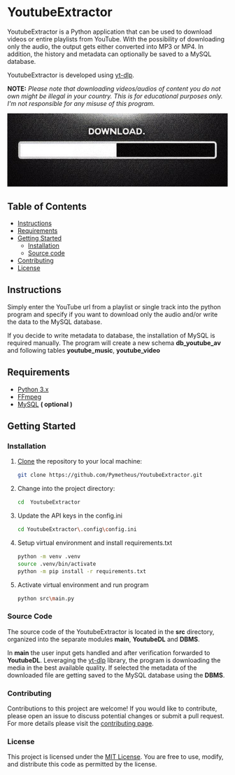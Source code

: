 # YoutubeExtractor

YoutubeExtractor is a Python application that can be used to download videos or entire playlists from YouTube.
With the possibility of downloading only the audio, the output gets either converted into MP3 or MP4.
In addition, the history and metadata can optionally be saved to a MySQL database. 


YoutubeExtractor is developed using [yt-dlp](https://github.com/yt-dlp/yt-dlp).

**NOTE:** *Please note that downloading videos/audios of content you do not own might be illegal in your country. 
This is for educational purposes only. I'm not responsible for any misuse of this program.*

![Download](res/Downloading.png)

## Table of Contents

- [Instructions](#Instructions)
- [Requirements](#requirements)
- [Getting Started](#getting-started)
  - [Installation](#installation)
  - [Source code](#source-code)
- [Contributing](#contributing)
- [License](#license)

## Instructions
Simply enter the YouTube url from a playlist or single track into the python program 
and specify if you want to download only the audio 
and/or write the data to the MySQL database.

If you decide to write metadata to database, the installation of MySQL is required manually. 
The program will create a new schema **db_youtube_av** and following tables **youtube_music**, **youtube_video**

## Requirements
- [Python 3.x](https://www.python.org/downloads/)
- [FFmpeg](https://www.gyan.dev/ffmpeg/builds/)
- [MySQL](https://dev.mysql.com/downloads/installer/)  **( optional )**


## Getting Started
### Installation

1. [Clone](https://docs.github.com/en/repositories/creating-and-managing-repositories/cloning-a-repository) the repository to your local machine:

    ```bash
    git clone https://github.com/Pymetheus/YoutubeExtractor.git
    ```

2. Change into the project directory:

    ```bash
    cd  YoutubeExtractor
    ```
3. Update the API keys in the config.ini

    ```bash
   cd YoutubeExtractor\.config\config.ini
   ```
4. Setup virtual environment and install requirements.txt

    ```bash
    python -m venv .venv
    source .venv/bin/activate
    python -m pip install -r requirements.txt
   ```
   
5. Activate virtual environment and run program

    ```bash
    python src\main.py
   ```
   
### Source Code
The source code of the YoutubeExtractor is located in the **src** directory, 
organized into the separate modules **main**, **YoutubeDL** and **DBMS**.

In **main** the user input gets handled and after verification forwarded to **YoutubeDL**.
Leveraging the [yt-dlp](https://github.com/yt-dlp/yt-dlp) library, 
the program is downloading the media in the best available quality.
If selected the metadata of the downloaded file are getting saved to the MySQL database using the **DBMS**.

### Contributing
Contributions to this project are welcome! If you would like to contribute, 
please open an issue to discuss potential changes or submit a pull request.
For more details please visit the [contributing page](docs/CONTRIBUTING.md).

### License

This project is licensed under the [MIT License](LICENSE.md). 
You are free to use, modify, and distribute this code as permitted by the license.